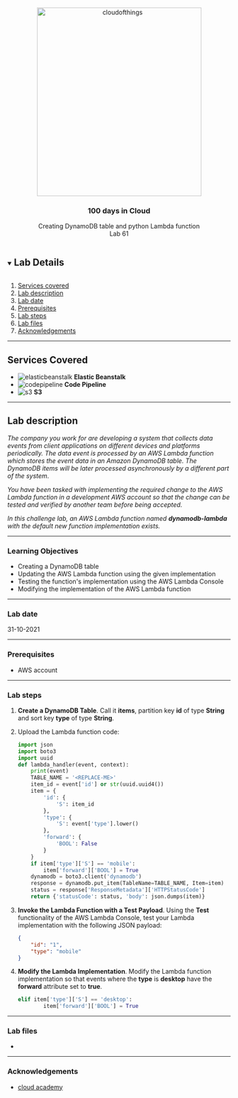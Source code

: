 

<br />

<p align="center">
  <a href="img/">
    <img src="img/lab60_diagram.jpg" alt="cloudofthings" width="371" height="425">
  </a>
  <h3 align="center">100 days in Cloud</h3>
<p align="center">
    Creating DynamoDB table and python Lambda function
    <br />
    Lab 61
    <br />
  </p>




</p>

<details open="open">
  <summary><h2 style="display: inline-block">Lab Details</h2></summary>
  <ol>
    <li><a href="#services-covered">Services covered</a>
    <li><a href="#lab-description">Lab description</a></li>
    </li>
    <li><a href="#lab-date">Lab date</a></li>
    <li><a href="#prerequisites">Prerequisites</a></li>    
    <li><a href="#lab-steps">Lab steps</a></li>
    <li><a href="#lab-files">Lab files</a></li>
    <li><a href="#acknowledgements">Acknowledgements</a></li>
  </ol>
</details>

---

## Services Covered
* ![elasticbeanstalk](https://github.com/CloudedThings/100-Days-in-Cloud/blob/main/images/ElasticBeanstalk.png) **Elastic Beanstalk**
* ![codepipeline](https://github.com/CloudedThings/100-Days-in-Cloud/blob/main/images/CodePipline.png) **Code Pipeline**
* ![s3](https://github.com/CloudedThings/100-Days-in-Cloud/blob/main/images/S3.png) **S3**

---

## Lab description

*The company you work for are developing a system that collects data events from client applications on different devices and platforms periodically. The data event is processed by an AWS Lambda function which stores the event data in an Amazon DynamoDB table. The DynamoDB items will be later processed asynchronously by a different part of the system*.

*You have been tasked with implementing the required change to the AWS Lambda function in a development AWS account so that the change can be tested and verified by another team before being accepted.*

*In this challenge lab, an AWS Lambda function named **dynamodb-lambda** with the default new function implementation exists.*

---


### Learning Objectives

* Creating a DynamoDB table
* Updating the AWS Lambda function using the given implementation
* Testing the function's implementation using the AWS Lambda Console
* Modifying the implementation of the AWS Lambda function

---


### Lab date
31-10-2021

---

### Prerequisites
* AWS account

---

### Lab steps
1. **Create a DynamoDB Table**. Call it **items**, partition key **id** of type **String** and sort key **type** of type **String**.

2. Upload the Lambda function code:

   ```python
   import json
   import boto3
   import uuid
   def lambda_handler(event, context):
       print(event)
       TABLE_NAME = '<REPLACE-ME>'
       item_id = event['id'] or str(uuid.uuid4())
       item = {
           'id': {
               'S': item_id
           },
           'type': {
               'S': event['type'].lower()
           },
           'forward': {
               'BOOL': False
           }
       }
       if item['type']['S'] == 'mobile':
           item['forward']['BOOL'] = True
       dynamodb = boto3.client('dynamodb')
       response = dynamodb.put_item(TableName=TABLE_NAME, Item=item)
       status = response['ResponseMetadata']['HTTPStatusCode']
       return {'statusCode': status, 'body': json.dumps(item)}
   ```

3. **Invoke the Lambda Function with a Test Payload**. Using the **Test** functionality of the AWS Lambda Console, test your Lambda implementation with the following JSON payload:

   ```json
   { 
       "id": "1", 
       "type": "mobile" 
   }
   ```

4. **Modify the Lambda Implementation**. Modify the Lambda function implementation so that events where the **type** is **desktop** have the **forward** attribute set to **true**.

   ```python
   elif item['type']['S'] == 'desktop':
           item['forward']['BOOL'] = True
   ```

   

---

### Lab files
* 
---

### Acknowledgements
* [cloud academy](https://cloudacademy.com/lab-challenge/amazon-dynamo-db-and-aws-lambda-challenge/)

